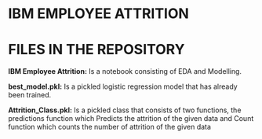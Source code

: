 # IBM EMPLOYEE ATTRITION

# **FILES IN THE REPOSITORY**

**IBM Employee Attrition:** Is a notebook consisting of EDA and Modelling.

**best_model.pkl:**  Is a pickled logistic regression model that has already been trained. 

**Attrition_Class.pkl:** Is a pickled class that consists of two functions, the predictions function which Predicts the attrition of the given data and  Count function which counts the number of attrition of the given data 
